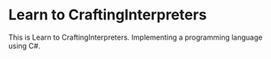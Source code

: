 # Learn to CraftingInterpreters

This is Learn to CraftingInterpreters.
Implementing a programming language using C#.
